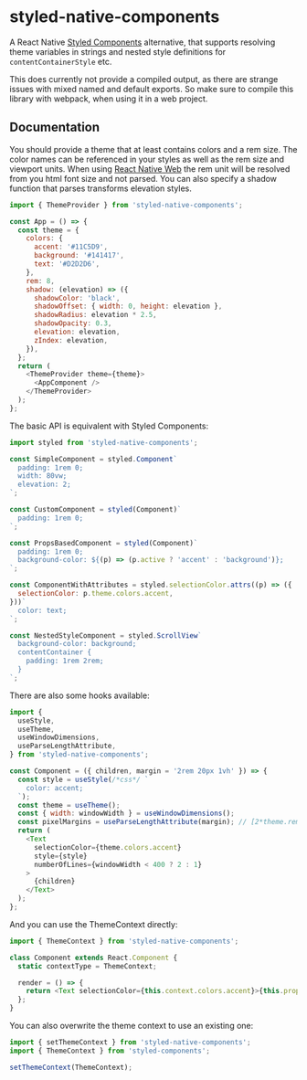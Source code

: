 # styled-native-components

A React Native [Styled Components](https://www.styled-components.com) alternative, that supports resolving theme variables in strings and nested style definitions for `contentContainerStyle` etc.

This does currently not provide a compiled output, as there are strange issues with mixed named and default exports. So make sure to compile this library with webpack, when using it in a web project.

## Documentation

You should provide a theme that at least contains colors and a rem size. The color names can be referenced in your styles as well as the rem size and viewport units. When using [React Native Web](https://www.github.com/necolas/react-native-web) the rem unit will be resolved from you html font size and not parsed. You can also specify a shadow function that parses transforms elevation styles.

```js
import { ThemeProvider } from 'styled-native-components';

const App = () => {
  const theme = {
    colors: {
      accent: '#11C5D9',
      background: '#141417',
      text: '#D2D2D6',
    },
    rem: 8,
    shadow: (elevation) => ({
      shadowColor: 'black',
      shadowOffset: { width: 0, height: elevation },
      shadowRadius: elevation * 2.5,
      shadowOpacity: 0.3,
      elevation: elevation,
      zIndex: elevation,
    }),
  };
  return (
    <ThemeProvider theme={theme}>
      <AppComponent />
    </ThemeProvider>
  );
};
```

The basic API is equivalent with Styled Components:

```js
import styled from 'styled-native-components';

const SimpleComponent = styled.Component`
  padding: 1rem 0;
  width: 80vw;
  elevation: 2;
`;

const CustomComponent = styled(Component)`
  padding: 1rem 0;
`;

const PropsBasedComponent = styled(Component)`
  padding: 1rem 0;
  background-color: ${(p) => (p.active ? 'accent' : 'background')};
`;

const ComponentWithAttributes = styled.selectionColor.attrs((p) => ({
  selectionColor: p.theme.colors.accent,
}))`
  color: text;
`;

const NestedStyleComponent = styled.ScrollView`
  background-color: background;
  contentContainer {
    padding: 1rem 2rem;
  }
`;
```

There are also some hooks available:

```js
import {
  useStyle,
  useTheme,
  useWindowDimensions,
  useParseLengthAttribute,
} from 'styled-native-components';

const Component = ({ children, margin = '2rem 20px 1vh' }) => {
  const style = useStyle(/*css*/ `
    color: accent;
  `);
  const theme = useTheme();
  const { width: windowWidth } = useWindowDimensions();
  const pixelMargins = useParseLengthAttribute(margin); // [2*theme.rem, 20, windowWidth/100, 20 ]
  return (
    <Text
      selectionColor={theme.colors.accent}
      style={style}
      numberOfLines={windowWidth < 400 ? 2 : 1}
    >
      {children}
    </Text>
  );
};
```

And you can use the ThemeContext directly:

```js
import { ThemeContext } from 'styled-native-components';

class Component extends React.Component {
  static contextType = ThemeContext;

  render = () => {
    return <Text selectionColor={this.context.colors.accent}>{this.props.children}</Text>;
  };
}
```

You can also overwrite the theme context to use an existing one:

```js
import { setThemeContext } from 'styled-native-components';
import { ThemeContext } from 'styled-components';

setThemeContext(ThemeContext);
```
